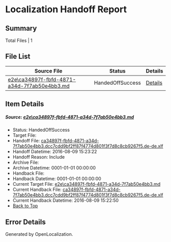 # <a name='report-top'></a> Localization Handoff Report

## Summary
 Total Files | 1

## File List
 Source File | Status | Details 
 ----------- | ------ | ------- 
 [e2e\ca34897f-fbfd-4871-a34d-7f7ab50e4bb3.md](https://github.com/OpenLocalizationTestOrg/oltest/blob/9c6bf8c0794898c232770ab2570c35aa2f6061b1/e2e/ca34897f-fbfd-4871-a34d-7f7ab50e4bb3.md) | HandedOffSuccess | [Details](#61a5e154ba1578ac37ce524405f16ef91a7c8eda1)

## Item Details
##### <a name='61a5e154ba1578ac37ce524405f16ef91a7c8eda1'></a> Source: [e2e\ca34897f-fbfd-4871-a34d-7f7ab50e4bb3.md](https://github.com/OpenLocalizationTestOrg/oltest/blob/9c6bf8c0794898c232770ab2570c35aa2f6061b1/e2e/ca34897f-fbfd-4871-a34d-7f7ab50e4bb3.md)
* Status: HandedOffSuccess
* Target File: 
* Handoff File: [ca34897f-fbfd-4871-a34d-7f7ab50e4bb3.dcc7cdd9bf2ff87f4774d801f3f7d8c8cb9267f5.de-de.xlf](https://github.com/OpenLocalizationTestOrg/olhandoff-e2e/blob/62c14f0a95cb018bf5a16becd9b101c268d9061a/ol-handoff/OpenLocalizationTestOrg/ol-test-dede/ci/ht/ca34897f-fbfd-4871-a34d-7f7ab50e4bb3.dcc7cdd9bf2ff87f4774d801f3f7d8c8cb9267f5.de-de.xlf)
* Handoff Datetime: 2016-08-09 15:23:22
* Handoff Reason: Include
* Archive File: 
* Archive Datetime: 0001-01-01 00:00:00
* Handback File: 
* Handback Datetime: 0001-01-01 00:00:00
* Current Target File: [e2e\ca34897f-fbfd-4871-a34d-7f7ab50e4bb3.md](https://github.com/OpenLocalizationTestOrg/ol-test-dede/blob/30d8b9d0932905b9ce016ec50ac35a21de089987/e2e/ca34897f-fbfd-4871-a34d-7f7ab50e4bb3.md)
* Current Handback File: [ca34897f-fbfd-4871-a34d-7f7ab50e4bb3.dcc7cdd9bf2ff87f4774d801f3f7d8c8cb9267f5.de-de.xlf](https://github.com/OpenLocalizationTestOrg/olhandback-e2e/blob/cf9042027b2da92391e8df08a01266f15e8e4523/ol-handback/OpenLocalizationTestOrg/ol-test-dede/ci/ht/ca34897f-fbfd-4871-a34d-7f7ab50e4bb3.dcc7cdd9bf2ff87f4774d801f3f7d8c8cb9267f5.de-de.xlf)
* Current Handback Datetime: 2016-08-09 15:22:50
* [Back to Top](#report-top)


## Error Details

Generated by OpenLocalization.
